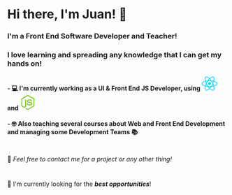 # Hi there, I'm Juan! 👋

### I'm a Front End Software Developer and Teacher!
### I love learning and spreading any knowledge that I can get my hands on!

#### - 💻 I'm currently working as a UI & Front End JS Developer, using <a href="https://reactjs.org"><img src="icons/react.png" /></a> and <a href="https://nodejs.org/en/"><img width="36" src="icons/node.webp" /></a>
#### - 🤓 Also teaching several courses about Web and Front End Development and managing some Development Teams 📚

#
💬 _Feel free to contact me for a project or any other thing!_ 
#
🔭 I'm currently looking for the ***best opportunities***!
